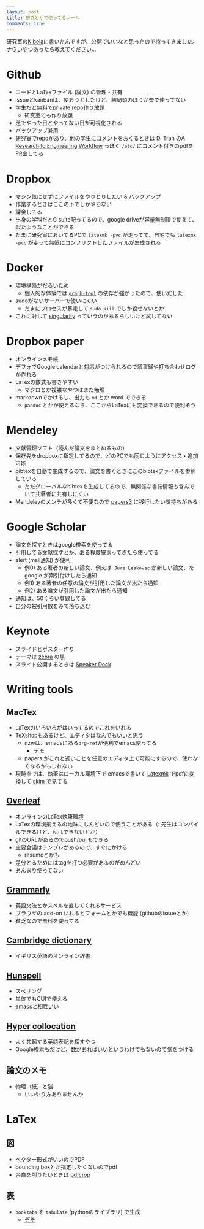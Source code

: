```yaml
---
layout: post
title: 研究とかで使ってるツール
comments: true
---
```


研究室の[Kibela](https://kibe.la/ja)に書いたんですが、公開でいいなと思ったので持ってきました。ナウいやつあったら教えてください…

# Github

- コードとLaTexファイル (論文) の管理・共有
- Issueとkanbanは、使おうとしたけど、結局頭のほうが楽で使ってない
- 学生だと無料でprivate repo作り放題
  - 研究室でも作り放題
- 芝でやった日とやってない日が可視化される
- バックアップ兼用
- 研究室でrepoがあり、他の学生にコメントをおくるときは D. Tran の[A Research to Engineering Workflow](http://dustintran.com/blog/a-research-to-engineering-workflow) っぽく `/etc/` にコメント付きのpdfをPR出してる

# Dropbox

- マシン気にせずにファイルをやりとりしたい & バックアップ
- 作業するときはここの下でしかやらない
- 課金してる
- 出身の学科だとG suite配ってるので、google driveが容量無制限で使えて、似たようなことができる
- たまに研究室においてるPCで `latexmk -pvc` が走ってて、自宅でも `latexmk -pvc` が走って無限にコンフリクトしたファイルが生成される

# Docker

- 環境構築がだるいため
  - 個人的な体験では [`graph-tool`](https://graph-tool.skewed.de/) の依存が強かったので、使いだした
- sudoがないサーバーで使いにくい
  - たまにプロセスが暴走して `sudo kill` でしか殺せないとか
 - これに対して [singularity](http://singularity.lbl.gov/docs-docker) っていうのがあるらしいけど試してない

# Dropbox paper

- オンラインメモ帳
- デフォでGoogle calendarと対応がつけられるので議事録や打ち合わせログが作れる
- LaTexの数式も書きやすい
  - マクロとか複雑なやつはまだ無理
- markdownでかけるし、出力も `md` とか word でできる
  - `pandoc` とかが使えるなら、ここからLaTexにも変換できるので便利そう

# Mendeley

- 文献管理ソフト（読んだ論文をまとめるもの）
- 保存先をdropboxに指定してるので、どのPCでも同じようにアクセス・追加可能
- bibtexを自動で生成するので、論文を書くときにこのbibtexファイルを参照している
  - ただグローバルなbibtexを生成してるので、無関係な書誌情報も含んでいて共著者に共有しにくい
- Mendeleyのメンテが多くて不便なので [papers3](https://www.readcube.com/papers/mac/) に移行したい気持ちがある

# Google Scholar

- 論文を探すときはgoogle検索を使ってる
- 引用してる文献探すとか、ある程度狭まってきたら使ってる
- alert (mail通知) が便利
  - 例0) ある著者の新しい論文、例えば` Jure Leskovec` が新しい論文、をgoogle が索引付けしたら通知
  - 例1) ある著者の任意の論文が引用した論文が出たら通知
  - 例2) ある論文が引用した論文が出たら通知
- 通知は、50くらい登録してる
- 自分の被引用数をみて落ち込む

# Keynote

- スライドとポスター作り
- テーマは [zebra](https://shoya.io/blog/zebra/) の黒
- スライド公開するときは [Speaker Deck](http://speakerdeck.com/)

# Writing tools

## MacTex

- LaTexのいろいろがはいってるのでこれをいれる
- TeXshopもあるけど、エディタはなんでもいいと思う
  - nzwは、emacsにある`org-ref`が便利でemacs使ってる
    - [デモ](https://twitter.com/nzw0301/status/836788034720821248)
  - papers がこれと近いことを任意のエディタ上で可能にするので、使わなくなるかもしれない
- 現時点では、執筆はローカル環境下で emacsで書いて [Latexmk](https://texwiki.texjp.org/?Latexmk) でpdfに変換して [skim](https://skim-app.sourceforge.io/) で見てる

## [Overleaf](https://www.overleaf.com/)

- オンラインのLaTex執筆環境
- LaTexの環境揃えるの地味にしんどいので使うことがある（: 先生はコンパイルできるけど、私はできないとか）
- gitのURLがあるのでpush/pullもできる
- 主要会議はテンプレがあるので、すぐにかける
  - resumeとかも
- 差分とるためにはtagを打つ必要があるのがめんどい
- あんまり使ってない

## [Grammarly](https://app.grammarly.com/)

- 英語文法とかスペルを直してくれるサービス
- ブラウザの add-on いれるとフォームとかでも機能 (githubのissueとか)
- 貧乏なので無料を使ってる

## [Cambridge dictionary](https://dictionary.cambridge.org/)
- イギリス英語のオンライン辞書

## [Hunspell](http://hunspell.github.io/)

- スペリング
- 単体でもCUIで使える
- [emacsと相性いい](http://nzw0301.github.io/2016/11/emacs)

## [Hyper collocation](https://hypcol.marutank.net/)
  - よく共起する英語表記を探すやつ
  - Google検索もだけど、数があればいいというわけでもないので気をつける

## 論文のメモ

- 物理（紙）と脳
  - いいやり方ありませんか

# LaTex

## 図

- ベクター形式がいいのでPDF
- bounding boxとか指定したくないのでpdf
- 余白を削りたいときは [pdfcrop](https://texwiki.texjp.org/?pdfcrop)

## 表

- `booktabs` を `tabulate` (pythonのライブラリ) で生成
  - [デモ](https://twitter.com/cocu_tan/status/960428695633588225)
